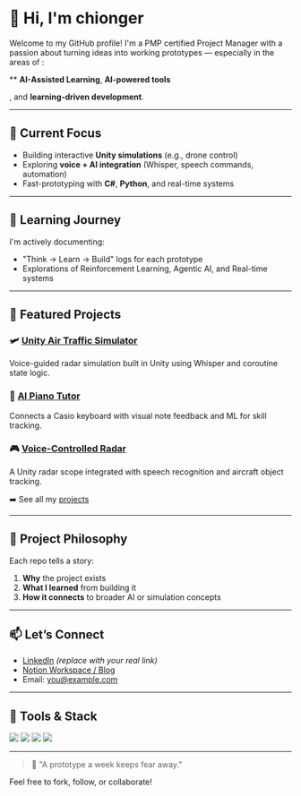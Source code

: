# 👋 Hi, I'm chionger

Welcome to my GitHub profile! I'm a PMP certified Project Manager with a passion about turning ideas into working prototypes — especially in the areas of : 

**
**AI-Assisted Learning**, 
**AI-powered tools**

, and 
**learning-driven development**.

---

## 🚀 Current Focus
- Building interactive **Unity simulations** (e.g., drone control)
- Exploring **voice + AI integration** (Whisper, speech commands, automation)
- Fast-prototyping with **C#**, **Python**, and real-time systems

---

## 📘 Learning Journey
I'm actively documenting:
- "Think → Learn → Build" logs for each prototype
- Explorations of Reinforcement Learning, Agentic AI, and Real-time systems

---

## 📌 Featured Projects

### 🛩️ [Unity Air Traffic Simulator](https://github.com/chionger/unity-air-traffic-sim)
Voice-guided radar simulation built in Unity using Whisper and coroutine state logic.

### 🎹 [AI Piano Tutor](https://github.com/chionger/ai-piano-tutor)
Connects a Casio keyboard with visual note feedback and ML for skill tracking.

### 🎮 [Voice-Controlled Radar](https://github.com/chionger/voice-radar-demo)
A Unity radar scope integrated with speech recognition and aircraft object tracking.

➡️ See all my [projects](https://github.com/chionger?tab=repositories)

---

## 🧠 Project Philosophy
Each repo tells a story:
1. **Why** the project exists
2. **What I learned** from building it
3. **How it connects** to broader AI or simulation concepts

---

## 📫 Let’s Connect
- [LinkedIn](https://www.linkedin.com/in/yourname) *(replace with your real link)*
- [Notion Workspace / Blog](https://your-notion-link.com)
- Email: you@example.com

---

## 🔧 Tools & Stack
![](https://img.shields.io/badge/Unity-2022-blue)
![](https://img.shields.io/badge/C%23-Developer-green)
![](https://img.shields.io/badge/Notion-KnowledgeBase-lightgrey)
![](https://img.shields.io/badge/GitHub-Pages-site-blue)

---

> 🧠 "A prototype a week keeps fear away."

Feel free to fork, follow, or collaborate!
